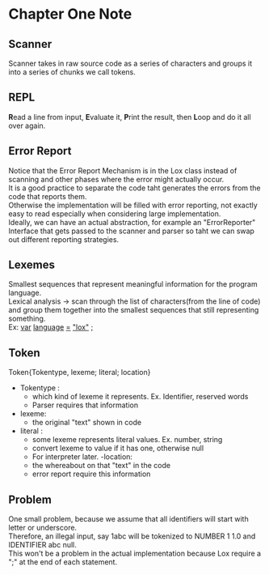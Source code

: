 # Chapter One Note
## Scanner
Scanner takes in raw source code as a series of characters and groups it into a series of chunks we call tokens.
## REPL
**R**ead a line from input, **E**valuate it, **P**rint the result, then **L**oop and do it all over again. 
## Error Report
Notice that the Error Report Mechanism is in the Lox class instead of scanning and other phases where the error might actually occur.<br>
It is a good practice to separate the code taht generates the errors from the code that reports them.<br>
Otherwise the implementation will be filled with error reporting, not exactly easy to read especially when considering large implementation.<br>
Ideally, we can have an actual abstraction, for example an "ErrorReporter" Interface that gets passed to the scanner and parser so taht we can swap out different reporting strategies.<br>
## Lexemes
Smallest sequences that represent meaningful information for the program language.<br>
Lexical analysis -> scan through the list of characters(from the line of code) and group them together into the smallest sequences that still representing something.<br>
Ex: <ins>var</ins> <ins>language</ins> <ins>=</ins> <ins>"lox"</ins> <ins>;</ins><br>
## Token
Token{Tokentype, lexeme; literal; location}<br>
- Tokentype : 
  - which kind of lexeme it represents. Ex. Identifier, reserved words
  - Parser requires that information
- lexeme: 
  - the original "text" shown in code
- literal : 
  - some lexeme represents literal values. Ex. number, string
  - convert lexeme to value if it has one, otherwise null
  - For interpreter later.
-location: 
  - the whereabout on that "text" in the code
  - error report require this information
## Problem
One small problem, because we assume that all identifiers will start with letter or underscore.<br>
Therefore, an illegal input, say 1abc will be tokenized to NUMBER 1 1.0 and IDENTIFIER abc null.<br>
This won't be a problem in the actual implementation because Lox require a ";" at the end of each statement.  